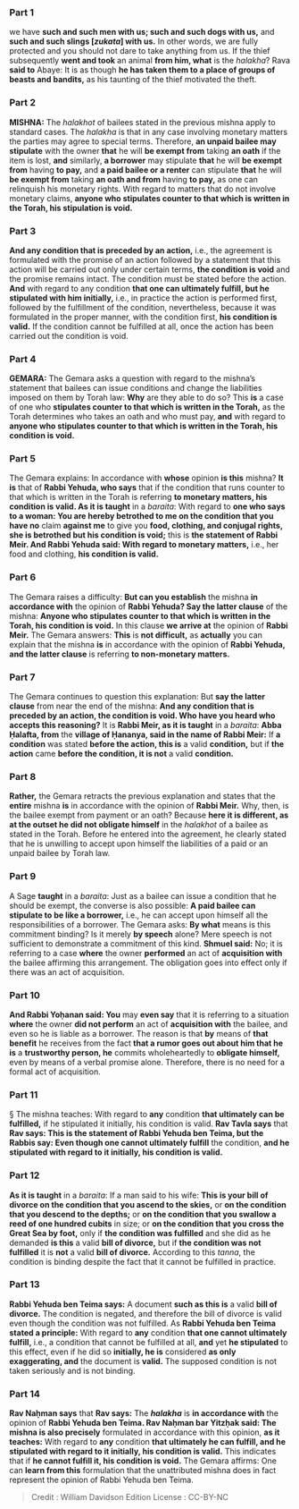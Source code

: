 
### Part 1
we have <b>such and such men with us; such and such dogs with us,</b> and <b>such and such slings [<i>zukata</i>] with us.</b> In other words, we are fully protected and you should not dare to take anything from us. If the thief subsequently <b>went and took</b> an animal <b>from him, what</b> is the <i>halakha</i>? Rava <b>said to</b> Abaye: It is as though <b>he has taken them to a place of groups of beasts and bandits,</b> as his taunting of the thief motivated the theft.

### Part 2
<strong>MISHNA:</strong> The <i>halakhot</i> of bailees stated in the previous mishna apply to standard cases. The <i>halakha</i> is that in any case involving monetary matters the parties may agree to special terms. Therefore, <b>an unpaid bailee may stipulate</b> with the owner <b>that</b> he will <b>be exempt from</b> taking <b>an oath</b> if the item is lost, <b>and</b> similarly, <b>a borrower</b> may stipulate <b>that</b> he will <b>be exempt from</b> having <b>to pay,</b> and <b>a paid bailee or a renter</b> can stipulate <b>that</b> he will <b>be exempt from</b> taking <b>an oath and from</b> having <b>to pay,</b> as one can relinquish his monetary rights. With regard to matters that do not involve monetary claims, <b>anyone who stipulates counter to that which is written in the Torah, his stipulation is void.</b>

### Part 3
<b>And any condition that is preceded by an action,</b> i.e., the agreement is formulated with the promise of an action followed by a statement that this action will be carried out only under certain terms, <b>the condition is void</b> and the promise remains intact. The condition must be stated before the action. <b>And</b> with regard to any condition <b>that one can ultimately fulfill, but he stipulated with him initially,</b> i.e., in practice the action is performed first, followed by the fulfillment of the condition, nevertheless, because it was formulated in the proper manner, with the condition first, <b>his condition is valid.</b> If the condition cannot be fulfilled at all, once the action has been carried out the condition is void.

### Part 4
<strong>GEMARA:</strong> The Gemara asks a question with regard to the mishna’s statement that bailees can issue conditions and change the liabilities imposed on them by Torah law: <b>Why</b> are they able to do so? This <b>is</b> a case of one who <b>stipulates counter to that which is written in the Torah,</b> as the Torah determines who takes an oath and who must pay, <b>and</b> with regard to <b>anyone who stipulates counter to that which is written in the Torah, his condition is void.</b>

### Part 5
The Gemara explains: In accordance with <b>whose</b> opinion <b>is this</b> mishna? <b>It is</b> that of <b>Rabbi Yehuda, who says</b> that if the condition that runs counter to that which is written in the Torah is referring <b>to monetary matters, his condition is valid. As it is taught</b> in a <i>baraita</i>: With regard to <b>one who says to a woman: You are hereby betrothed to me on the condition that you have no</b> claim <b>against me</b> to give you <b>food, clothing, and conjugal rights, she is betrothed but his condition is void;</b> this is <b>the statement of Rabbi Meir. And Rabbi Yehuda said: With regard to monetary matters,</b> i.e., her food and clothing, <b>his condition is valid.</b>

### Part 6
The Gemara raises a difficulty: <b>But can you establish</b> the mishna <b>in accordance with</b> the opinion of <b>Rabbi Yehuda? Say the latter clause</b> of the mishna: <b>Anyone who stipulates counter to that which is written in the Torah, his condition is void.</b> In this clause <b>we arrive at</b> the opinion of <b>Rabbi Meir.</b> The Gemara answers: <b>This</b> is <b>not difficult,</b> as <b>actually</b> you can explain that the mishna <b>is</b> in accordance with the opinion of <b>Rabbi Yehuda, and the latter clause</b> is referring <b>to non-monetary matters.</b>

### Part 7
The Gemara continues to question this explanation: But <b>say the latter clause</b> from near the end of the mishna: <b>And any condition that is preceded by an action, the condition is void. Who have you heard who accepts this reasoning?</b> It is <b>Rabbi Meir, as it is taught</b> in a <i>baraita</i>: <b>Abba Ḥalafta, from</b> the <b>village of Ḥananya, said in the name of Rabbi Meir:</b> If <b>a condition</b> was stated <b>before the action, this is</b> a valid <b>condition,</b> but if <b>the action</b> came <b>before the condition, it is not</b> a valid <b>condition.</b>

### Part 8
<b>Rather,</b> the Gemara retracts the previous explanation and states that the <b>entire</b> mishna <b>is</b> in accordance with the opinion of <b>Rabbi Meir.</b> Why, then, is the bailee exempt from payment or an oath? Because <b>here it is different, as at the outset he did not obligate himself</b> in the <i>halakhot</i> of a bailee as stated in the Torah. Before he entered into the agreement, he clearly stated that he is unwilling to accept upon himself the liabilities of a paid or an unpaid bailee by Torah law.

### Part 9
A Sage <b>taught</b> in a <i>baraita</i>: Just as a bailee can issue a condition that he should be exempt, the converse is also possible: <b>A paid bailee can stipulate to be like a borrower,</b> i.e., he can accept upon himself all the responsibilities of a borrower. The Gemara asks: <b>By what</b> means is this commitment binding? Is it merely <b>by speech</b> alone? Mere speech is not sufficient to demonstrate a commitment of this kind. <b>Shmuel said:</b> No; it is referring to a case <b>where</b> the owner <b>performed</b> an act of <b>acquisition with</b> the bailee affirming this arrangement. The obligation goes into effect only if there was an act of acquisition.

### Part 10
<b>And Rabbi Yoḥanan said: You</b> may <b>even say</b> that it is referring to a situation <b>where</b> the owner <b>did not perform</b> an act of <b>acquisition with</b> the bailee, and even so he is liable as a borrower. The reason is that <b>by</b> means of <b>that benefit</b> he receives from the fact <b>that a rumor goes out about him that he is</b> a <b>trustworthy person, he</b> commits wholeheartedly to <b>obligate himself,</b> even by means of a verbal promise alone. Therefore, there is no need for a formal act of acquisition.

### Part 11
§ The mishna teaches: With regard to <b>any</b> condition <b>that ultimately can be fulfilled,</b> if he stipulated it initially, his condition is valid. <b>Rav Tavla says</b> that <b>Rav says: This is the statement of Rabbi Yehuda ben Teima, but the Rabbis say: Even though one cannot ultimately fulfill</b> the condition, <b>and he stipulated with regard to it initially, his condition is valid.</b>

### Part 12
<b>As it is taught</b> in a <i>baraita</i>: If a man said to his wife: <b>This is your bill of divorce on the condition that you ascend to the skies,</b> or <b>on the condition that you descend to the depths;</b> or <b>on the condition that you swallow a reed of one hundred cubits</b> in size; or <b>on the condition that you cross the Great Sea by foot,</b> only if <b>the condition was fulfilled</b> and she did as he demanded <b>is this</b> a valid <b>bill of divorce,</b> but if <b>the condition was not fulfilled</b> it is <b>not</b> a valid <b>bill of divorce.</b> According to this <i>tanna</i>, the condition is binding despite the fact that it cannot be fulfilled in practice.

### Part 13
<b>Rabbi Yehuda ben Teima says:</b> A document <b>such as this is</b> a valid <b>bill of divorce.</b> The condition is negated, and therefore the bill of divorce is valid even though the condition was not fulfilled. As <b>Rabbi Yehuda ben Teima stated a principle:</b> With regard to <b>any</b> condition <b>that one cannot ultimately fulfill,</b> i.e., a condition that cannot be fulfilled at all, <b>and</b> yet <b>he stipulated</b> to this effect, even if he did so <b>initially, he is</b> considered <b>as only exaggerating, and</b> the document is <b>valid.</b> The supposed condition is not taken seriously and is not binding.

### Part 14
<b>Rav Naḥman says</b> that <b>Rav says:</b> The <b><i>halakha</i></b> is <b>in accordance with</b> the opinion of <b>Rabbi Yehuda ben Teima. Rav Naḥman bar Yitzḥak said: The mishna is also precisely</b> formulated in accordance with this opinion, <b>as it teaches:</b> With regard to <b>any</b> condition <b>that ultimately he can fulfill, and he stipulated with regard to it initially, his condition is valid.</b> This indicates that if <b>he cannot fulfill it, his condition is void.</b> The Gemara affirms: One can <b>learn from this</b> formulation that the unattributed mishna does in fact represent the opinion of Rabbi Yehuda ben Teima.

>Credit : William Davidson Edition
>License : CC-BY-NC
